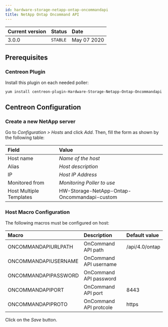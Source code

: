 ```yaml
---
id: hardware-storage-netapp-ontap-oncommandapi
title: NetApp Ontap Oncommand API
---
```


| Current version | Status   | Date        |
| :-------------- | :------- | :---------- |
| 3.0.0           | `STABLE` | May 07 2020 |

## Prerequisites

### Centreon Plugin

Install this plugin on each needed poller:

``` shell
yum install centreon-plugin-Hardware-Storage-Netapp-Ontap-Oncommandapi
```

## Centreon Configuration

### Create a new NetApp server

Go to *Configuration \> Hosts* and click *Add*. Then, fill the form as shown by
the following table:

| Field                                | Value                                       |
| :----------------------------------- | :------------------------------------------ |
| Host name                            | *Name of the host*                          |
| Alias                                | *Host description*                          |
| IP                                   | *Host IP Address*                           |
| Monitored from                       | *Monitoring Poller to use*                  |
| Host Multiple Templates              | HW-Storage-NetApp-Ontap-Oncommandapi-custom |

### Host Macro Configuration

The following macros must be configured on host:

| Macro                | Description            | Default value  |
| :------------------- | :--------------------- | :------------- |
| ONCOMMANDAPIURLPATH  | OnCommand API path     | /api/4.0/ontap |
| ONCOMMANDAPIUSERNAME | OnCommand API username |                |
| ONCOMMANDAPIPASSWORD | OnCommand API password |                |
| ONCOMMANDAPIPORT     | OnCommand API port     | 8443           |
| ONCOMMANDAPIPROTO    | OnCommand API protcole | https          |

Click on the *Save* button.
